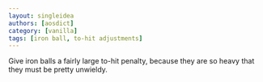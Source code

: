 ```yaml
---
layout: singleidea
authors: [aosdict]
category: [vanilla]
tags: [iron ball, to-hit adjustments]
---
```

Give iron balls a fairly large to-hit penalty, because they are so heavy that they must be pretty unwieldy.
